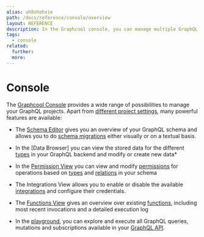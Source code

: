 ```yaml
---
alias: uh8shohxie
path: /docs/reference/console/overview
layout: REFERENCE
description: In the Graphcool console, you can manage multiple GraphQL projects, define your GraphQL schema and create or modify your data set.
tags:
  - console
related:
  further:
  more:
---
```


# Console

The [Graphcool Console](http://console.graph.cool) provides a wide range of possibilities to manage your GraphQL projects. Apart from [different project settings](), many powerful features are available:

* The [Schema Editor]() gives you an overview of your GraphQL schema and allows you to do [schema migrations]() either visually or on a textual basis.

* In the [Data Browser] you can view the stored data for the different [types]() in your GraphQL backend and modify or create new data*

* In the [Permission View]() you can view and modify [permissions]() for operations based on [types]() and [relations]() in your schema

* The Integrations View allows you to enable or disable the available [integrations]() and configure their credentials.

* The [Functions View]() gives an overview over existing [functions](), including most recent invocations and a detailed execution log

* In the [playground](!alias-oe1ier4iej), you can explore and execute all GraphQL queries, mutations and subscriptions available in your [GraphQL API]().
